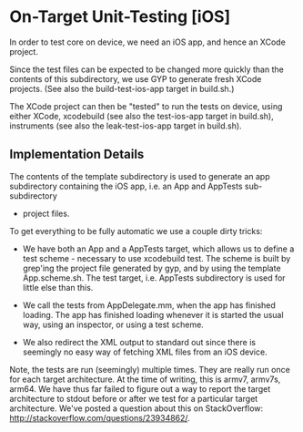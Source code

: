# On-Target Unit-Testing [iOS]

In order to test core on device, we need an iOS app, and hence an XCode
project.

Since the test files can be expected to be changed more quickly than the
contents of this subdirectory, we use GYP to generate fresh XCode projects.
(See also the build-test-ios-app target in build.sh.)

The XCode project can then be "tested" to run the tests on device, using either
XCode, xcodebuild (see also the test-ios-app target in build.sh), instruments
(see also the leak-test-ios-app target in build.sh).

## Implementation Details

The contents of the template subdirectory is used to generate an app
subdirectory containing the iOS app, i.e. an App and AppTests sub-subdirectory
+ project files.

To get everything to be fully automatic we use a couple dirty tricks:

* We have both an App and a AppTests target, which allows us to define a test
scheme - necessary to use xcodebuild test. The scheme is built by grep'ing the
project file generated by gyp, and by using the template App.scheme.sh. The
test target, i.e. AppTests subdirectory is used for little else than this.

* We call the tests from AppDelegate.mm, when the app has finished
loading. The app has finished loading whenever it is started the usual way,
using an inspector, or using a test scheme.

* We also redirect the XML output to standard out since there is seemingly no
easy way of fetching XML files from an iOS device.

Note, the tests are run (seemingly) multiple times. They are really run once
for each target architecture. At the time of writing, this is armv7, armv7s,
arm64. We have thus far failed to figure out a way to report the target
architecture to stdout before or after we test for a particular target
architecture. We've posted a question about this on StackOverflow:
http://stackoverflow.com/questions/23934862/.
